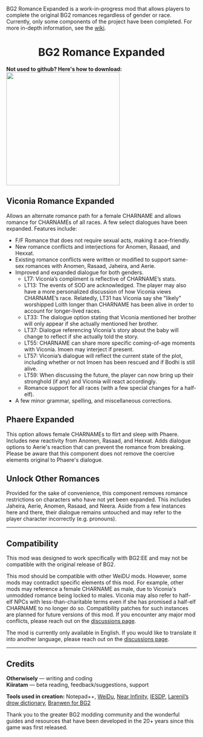 BG2 Romance Expanded is a work-in-progress mod that allows players to complete the original BG2 romances regardless of gender or race. Currently, only some components of the project have been completed. For more in-depth information, see the [wiki](https://github.com/Otherwisely/BG2-Romance-Expanded/wiki).

<h1 align="center">BG2 Romance Expanded</h1>
<b>Not used to github? Here's how to download:</b><br>

<img src="https://github.com/Otherwisely/BG2-Romance-Expanded/assets/141562407/8cb9dc57-61ff-4283-8a76-d4a1efc30601" height="300">

## Viconia Romance Expanded
Allows an alternate romance path for a female CHARNAME and allows romance for CHARNAMEs of all races. A few select dialogues have been expanded. Features include:
* F/F Romance that does not require sexual acts, making it ace-friendly.
* New romance conflicts and interjections for Anomen, Rasaad, and Hexxat.
* Existing romance conflicts were written or modified to support same-sex romances with Anomen, Rasaad, Jaheira, and Aerie.
* Improved and expanded dialogue for both genders.
  * LT7: Viconia’s compliment is reflective of CHARNAME’s stats.
  * LT13: The events of SOD are acknowledged. The player may also have a more personalized discussion of how Viconia views CHARNAME’s race. Relatedly, LT31 has Viconia say she "likely" worshipped Lolth longer than CHARNAME has been alive in order to account for longer-lived races.
  * LT33: The dialogue option stating that Viconia mentioned her brother will only appear if she actually mentioned her brother.
  * LT37: Dialogue referencing Viconia's story about the baby will change to reflect if she actually told the story.
  * LT55: CHARNAME can share more specific coming-of-age moments with Viconia. Imoen may interject if present.
  * LT57: Viconia’s dialogue will reflect the current state of the plot, including whether or not Imoen has been rescued and if Bodhi is still alive.
  * LT59: When discussing the future, the player can now bring up their stronghold (if any) and Viconia will react accordingly.
  * Romance support for all races (with a few special changes for a half-elf).
* A few minor grammar, spelling, and miscellaneous corrections.

## Phaere Expanded
This option allows female CHARNAMEs to flirt and sleep with Phaere. Includes new reactivity from Anomen, Rasaad, and Hexxat. Adds dialogue options to Aerie's reaction that can prevent the romance from breaking. Please be aware that this component does not remove the coercive elements original to Phaere's dialogue.

## Unlock Other Romances
Provided for the sake of convenience, this component removes romance restrictions on characters who have not yet been expanded. This includes Jaheira, Aerie, Anomen, Rasaad, and Neera. Aside from a few instances here and there, their dialogue remains untouched and may refer to the player character incorrectly (e.g. pronouns).

***

## Compatibility
This mod was designed to work specifically with BG2:EE and may not be compatible with the original release of BG2.

This mod should be compatible with other WeiDU mods. However, some mods may contradict specific elements of this mod. For example, other mods may reference a female CHARNAME as male, due to Viconia's unmodded romance being locked to males. Viconia may also refer to half-elf NPCs with less-than-charitable terms even if she has promised a half-elf CHARNAME to no longer do so. Compatibility patches for such instances are planned for future versions of this mod. If you encounter any major mod conflicts, please reach out on the [discussions page](https://github.com/Otherwisely/BG2-Romance-Expanded/discussions).

The mod is currently only available in English. If you would like to translate it into another language, please reach out on the [discussions page](https://github.com/Otherwisely/BG2-Romance-Expanded/discussions).

***

## Credits
<b>Otherwisely</b> — writing and coding<br>
<b>Kiiratam</b> — beta reading, feedback/suggestions, support

<b>Tools used in creation:</b> Notepad++, [WeiDu](https://weidu.org/main.html#weidu), [Near Infinity](https://github.com/NearInfinityBrowser/NearInfinity/wiki), [IESDP](https://gibberlings3.github.io/iesdp/index.htm), [Larenil’s drow dictionary](https://tuelean.redbrick.dcu.ie/Junk/Drow-Dictionary.pdf), [Branwen for BG2](https://github.com/Pocket-Plane-Group/Branwen_for_BGII)

Thank you to the greater BG2 modding community and the wonderful guides and resources that have been developed in the 20+ years since this game was first released.
